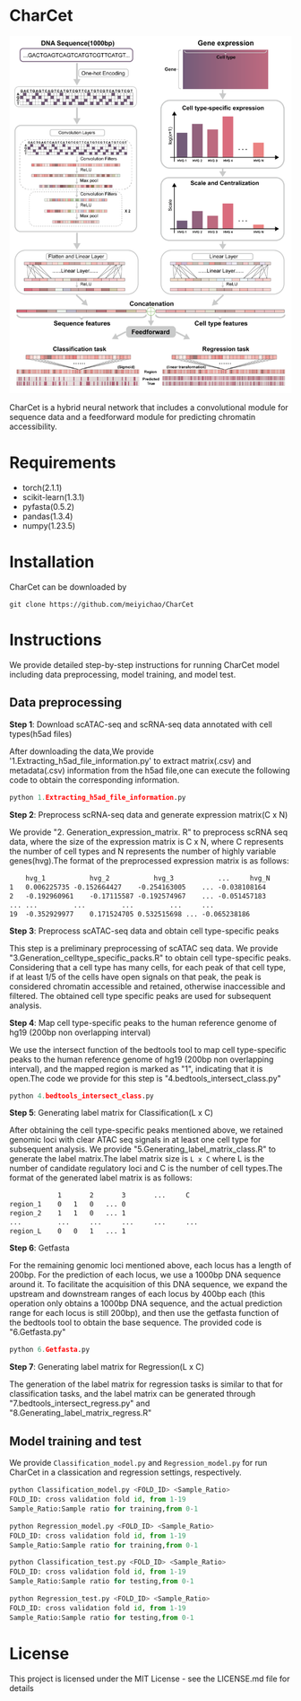# CharCet
 
 ![model](https://github.com/meiyichao/CharCet/blob/main/model.png)
 
 CharCet is a hybrid neural network that includes a convolutional module for sequence data and a feedforward module for predicting chromatin accessibility.
 
 # Requirements
- torch(2.1.1)
- scikit-learn(1.3.1)
- pyfasta(0.5.2)
- pandas(1.3.4)
- numpy(1.23.5)

# Installation
CharCet can be downloaded by
```shell
git clone https://github.com/meiyichao/CharCet
```

# Instructions
We provide detailed step-by-step instructions for running CharCet model including data preprocessing, model training, and model test.

## Data preprocessing
**Step 1**: Download scATAC-seq and scRNA-seq data annotated with cell types(h5ad files)

After downloading the data,We provide '1.Extracting_h5ad_file_information.py' to extract matrix(.csv) and metadata(.csv) information from the h5ad file,one can execute the following code to obtain the corresponding information.

```python
python 1.Extracting_h5ad_file_information.py
```
**Step 2**: Preprocess scRNA-seq data and generate expression matrix(C x N)

We provide "2. Generation_expression_matrix. R" to preprocess scRNA seq data, where the size of the expression matrix is C x N, where C represents the number of cell types and N represents the number of highly variable genes(hvg).The format of the preprocessed expression matrix is as follows:
```
	hvg_1	        hvg_2	        hvg_3	        ...     hvg_N
1	0.006225735	-0.152664427	-0.254163005	...	-0.038108164
2	-0.192960961	-0.17115587	-0.192574967	...	-0.051457183
...	...     	...     	...     	...  	...
19	-0.352929977	0.171524705	0.532515698	...	-0.065238186
```
**Step 3**: Preprocess scATAC-seq data and obtain cell type-specific peaks

This step is a preliminary preprocessing of scATAC seq data. We provide "3.Generation_celltype_specific_packs.R" to obtain cell type-specific peaks. Considering that a cell type has many cells, for each peak of that cell type, if at least 1/5 of the cells have open signals on that peak, the peak is considered chromatin accessible and retained, otherwise inaccessible and filtered. The obtained cell type specific peaks are used for subsequent analysis.

**Step 4**: Map cell type-specific peaks to the human reference genome of hg19 (200bp non overlapping interval)

We use the intersect function of the bedtools tool to map cell type-specific peaks to the human reference genome of hg19 (200bp non overlapping interval), and the mapped region is marked as "1", indicating that it is open.The code we provide for this step is "4.bedtools_intersect_class.py"
```python
python 4.bedtools_intersect_class.py
```

**Step 5**: Generating label matrix for Classification(L x C)

After obtaining the cell type-specific peaks mentioned above, we retained genomic loci with clear ATAC seq signals in at least one cell type for subsequent analysis. We provide "5.Generating_label_matrix_class.R" to generate the label matrix.The label matrix size is `L x C` where L is the number of candidate regulatory loci and C is the number of cell types.The format of the generated label matrix is as follows:
```
        	1       2       3       ...     C
region_1	0	1	0	...	0
region_2	1	1	0	...	1
...     	...    	...    	...    	...  	...
region_L	0	0	1	...	1
```
**Step 6**: Getfasta

For the remaining genomic loci mentioned above, each locus has a length of 200bp. For the prediction of each locus, we use a 1000bp DNA sequence around it. To facilitate the acquisition of this DNA sequence, we expand the upstream and downstream ranges of each locus by 400bp each (this operation only obtains a 1000bp DNA sequence, and the actual prediction range for each locus is still 200bp), and then use the getfasta function of the bedtools tool to obtain the base sequence. The provided code is "6.Getfasta.py"
```python
python 6.Getfasta.py
```

**Step 7**: Generating label matrix for Regression(L x C)

The generation of the label matrix for regression tasks is similar to that for classification tasks, and the label matrix can be generated through "7.bedtools_intersect_regress.py" and "8.Generating_label_matrix_regress.R"

## Model training and test

We provide `Classification_model.py` and `Regression_model.py` for run CharCet in a classication and regression settings, respectively.
```python
python Classification_model.py <FOLD_ID> <Sample_Ratio>
FOLD_ID: cross validation fold id, from 1-19
Sample_Ratio:Sample ratio for training,from 0-1
```
```python
python Regression_model.py <FOLD_ID> <Sample_Ratio>
FOLD_ID: cross validation fold id, from 1-19
Sample_Ratio:Sample ratio for training,from 0-1
```
```python
python Classification_test.py <FOLD_ID> <Sample_Ratio>
FOLD_ID: cross validation fold id, from 1-19
Sample_Ratio:Sample ratio for testing,from 0-1
```
```python
python Regression_test.py <FOLD_ID> <Sample_Ratio>
FOLD_ID: cross validation fold id, from 1-19
Sample_Ratio:Sample ratio for testing,from 0-1
```

# License
This project is licensed under the MIT License - see the LICENSE.md file for details


























